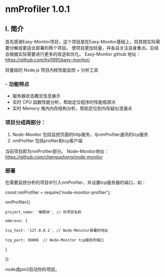 # nmProfiler 1.0.1

## I. 简介
首先感谢Easy-Monitor项目，这个项目是在Easy-Monitor基础上，将其按实际需要分解成更适合部署的两个项目。
使项目更加轻量，并各自关注自身重点。后续会根据实际需要进行更多的改造和优化。
Easy-Monitor github 地址：https://github.com/hyj1991/easy-monitor/

轻量级的 Node.js 项目内核性能监控 + 分析工具

### - 功能特点

* 服务器状态概览信息展示
* 实时 CPU 函数性能分析，帮助定位程序的性能瓶颈点
* 实时 Memory 堆内内存结构分析，帮助定位到内存疑似泄漏点

###  项目分成两部分：
1. Node-Monitor 包括监控页面的http服务，与nmProfiler通讯的tcp服务
2. nmProfiler 包括profiler和tcp客户端

当前项目即为nmProfiler部分。
Node-Monitor地址：https://github.com/chenguohong/node-monitor

### 部署
在需要监控分析的项目中引入nmProfiler，并设置tcp服务器的端口，如：

const nmProfiler = require('node-monitor-profiler');

nmProfiler({

    project_name: '编程侠', // 你项目名称
    
    embrace: {
    
    tcp_host: '127.0.0.1', // Node-Monitor部署的地址
    
    tcp_port: 30000  // Node-Monitor tcp服务的端口
    
}

})


node或pm2启动你的项目。

